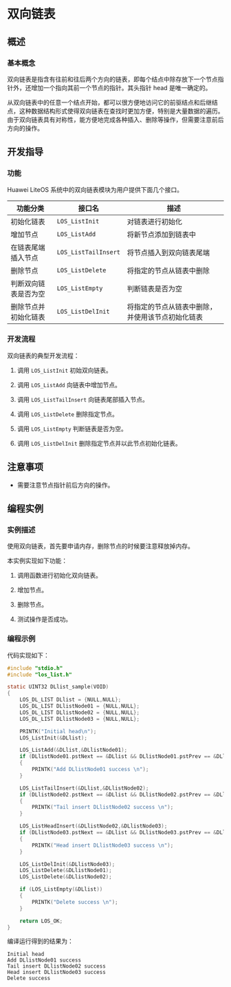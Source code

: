 # 双向链表

## 概述

### 基本概念

双向链表是指含有往前和往后两个方向的链表，即每个结点中除存放下一个节点指针外，还增加一个指向其前一个节点的指针。其头指针 head 是唯一确定的。

从双向链表中的任意一个结点开始，都可以很方便地访问它的前驱结点和后继结点，这种数据结构形式使得双向链表在查找时更加方便，特别是大量数据的遍历。由于双向链表具有对称性，能方便地完成各种插入、删除等操作，但需要注意前后方向的操作。  

## 开发指导

### 功能

Huawei LiteOS 系统中的双向链表模块为用户提供下面几个接口。

| 功能分类             | 接口名              | 描述                     |
|----------------------|---------------------|--------------------------|
| 初始化链表           | `LOS_ListInit`       | 对链表进行初始化         |
| 增加节点             | `LOS_ListAdd`        | 将新节点添加到链表中  |
| 在链表尾端插入节点   | `LOS_ListTailInsert` | 将节点插入到双向链表尾端 |
| 删除节点             | `LOS_ListDelete`     | 将指定的节点从链表中删除 |
| 判断双向链表是否为空 | `LOS_ListEmpty`      | 判断链表是否为空         |
| 删除节点并初始化链表 | `LOS_ListDelInit`    | 将指定的节点从链表中删除，并使用该节点初始化链表  |

### 开发流程

双向链表的典型开发流程：

1.  调用 `LOS_ListInit` 初始双向链表。

2.  调用 `LOS_ListAdd` 向链表中增加节点。

3.  调用 `LOS_ListTailInsert` 向链表尾部插入节点。

4.  调用 `LOS_ListDelete` 删除指定节点。

5.  调用 `LOS_ListEmpty` 判断链表是否为空。

6.  调用 `LOS_ListDelInit` 删除指定节点并以此节点初始化链表。

## 注意事项

- 需要注意节点指针前后方向的操作。

## 编程实例

### 实例描述

使用双向链表，首先要申请内存，删除节点的时候要注意释放掉内存。  

本实例实现如下功能： 

1.  调用函数进行初始化双向链表。  

2.  增加节点。  

3.  删除节点。  

4.  测试操作是否成功。  

### 编程示例

代码实现如下：  
```c
#include "stdio.h"
#include "los_list.h"

static UINT32 DLlist_sample(VOID)
{
    LOS_DL_LIST DLlist = {NULL,NULL};
    LOS_DL_LIST DLlistNode01 = {NULL,NULL};
    LOS_DL_LIST DLlistNode02 = {NULL,NULL};
    LOS_DL_LIST DLlistNode03 = {NULL,NULL};

    PRINTK("Initial head\n");
    LOS_ListInit(&DLlist);

    LOS_ListAdd(&DLlist,&DLlistNode01);
    if (DLlistNode01.pstNext == &DLlist && DLlistNode01.pstPrev == &DLlist)
    {
        PRINTK("Add DLlistNode01 success \n");
    }

    LOS_ListTailInsert(&DLlist,&DLlistNode02);
    if (DLlistNode02.pstNext == &DLlist && DLlistNode02.pstPrev == &DLlistNode01)
    {
        PRINTK("Tail insert DLlistNode02 success \n");
    }

    LOS_ListHeadInsert(&DLlistNode02,&DLlistNode03);
    if (DLlistNode03.pstNext == &DLlist && DLlistNode03.pstPrev == &DLlistNode02)
    {
        PRINTK("Head insert DLlistNode03 success \n");
    }

    LOS_ListDelInit(&DLlistNode03);
    LOS_ListDelete(&DLlistNode01);
    LOS_ListDelete(&DLlistNode02);

    if (LOS_ListEmpty(&DLlist))
    {
        PRINTK("Delete success \n");
    }

    return LOS_OK;
}
```

编译运行得到的结果为：   
```  
Initial head 
Add DLlistNode01 success 
Tail insert DLlistNode02 success 
Head insert DLlistNode03 success 
Delete success  
```  